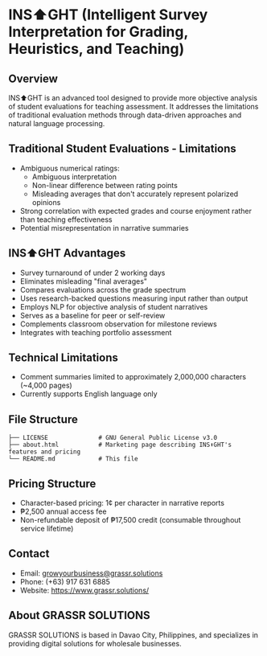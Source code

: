 # INS⬆GHT (Intelligent Survey Interpretation for Grading, Heuristics, and Teaching)

## Overview
INS⬆GHT is an advanced tool designed to provide more objective analysis of student evaluations for teaching assessment. It addresses the limitations of traditional evaluation methods through data-driven approaches and natural language processing.

## Traditional Student Evaluations - Limitations
- Ambiguous numerical ratings:
  - Ambiguous interpretation
  - Non-linear difference between rating points
  - Misleading averages that don't accurately represent polarized opinions
- Strong correlation with expected grades and course enjoyment rather than teaching effectiveness
- Potential misrepresentation in narrative summaries

## INS⬆GHT Advantages
- Survey turnaround of under 2 working days
- Eliminates misleading "final averages"
- Compares evaluations across the grade spectrum
- Uses research-backed questions measuring input rather than output
- Employs NLP for objective analysis of student narratives
- Serves as a baseline for peer or self-review
- Complements classroom observation for milestone reviews
- Integrates with teaching portfolio assessment

## Technical Limitations
- Comment summaries limited to approximately 2,000,000 characters (~4,000 pages)
- Currently supports English language only

## File Structure
```
├── LICENSE              # GNU General Public License v3.0
├── about.html           # Marketing page describing INS⬆GHT's features and pricing
└── README.md            # This file
```

## Pricing Structure
- Character-based pricing: 1¢ per character in narrative reports
- ₱2,500 annual access fee
- Non-refundable deposit of ₱17,500 credit (consumable throughout service lifetime)

## Contact
- Email: growyourbusiness@grassr.solutions
- Phone: (+63) 917 631 6885
- Website: https://www.grassr.solutions/

## About GRASSR SOLUTIONS
GRASSR SOLUTIONS is based in Davao City, Philippines, and specializes in providing digital solutions for wholesale businesses.
